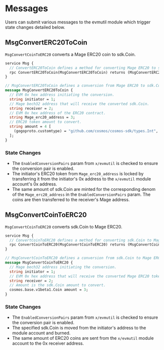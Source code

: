 <!--
order: 3
-->

# Messages

Users can submit various messages to the evmutil module which trigger state changes detailed below.

## MsgConvertERC20ToCoin

`MsgConvertCoinToERC20` converts a Mage ERC20 coin to sdk.Coin.

```protobuf
service Msg {
  // ConvertERC20ToCoin defines a method for converting Mage ERC20 to sdk.Coin.
  rpc ConvertERC20ToCoin(MsgConvertERC20ToCoin) returns (MsgConvertERC20ToCoinResponse);
}

// MsgConvertERC20ToCoin defines a conversion from Mage ERC20 to sdk.Coin.
message MsgConvertERC20ToCoin {
  // EVM 0x hex address initiating the conversion.
  string initiator = 1;
  // Mage bech32 address that will receive the converted sdk.Coin.
  string receiver = 2;
  // EVM 0x hex address of the ERC20 contract.
  string Mage_erc20_address = 3;
  // ERC20 token amount to convert.
  string amount = 4 [
    (gogoproto.customtype) = "github.com/cosmos/cosmos-sdk/types.Int",
  ];
}
```

### State Changes

- The `EnabledConversionPairs` param from `x/evmutil` is checked to ensure the conversion pair is enabled.
- The initiator's ERC20 token from `Mage_erc20_address` is locked by transferring it from the initiator's 0x address to the `x/evmutil` module account's 0x address.
- The same amount of sdk.Coin are minted for the corresponding denom of the `Mage_erc20_address` in the `EnabledConversionPairs` param. The coins are then transferred to the receiver's Mage address.

## MsgConvertCoinToERC20

`MsgConvertCoinToERC20` converts sdk.Coin to Mage ERC20.

```protobuf
service Msg {
  // ConvertCoinToERC20 defines a method for converting sdk.Coin to Mage ERC20.
  rpc ConvertCoinToERC20(MsgConvertCoinToERC20) returns (MsgConvertCoinToERC20Response);
}

// MsgConvertCoinToERC20 defines a conversion from sdk.Coin to Mage ERC20.
message MsgConvertCoinToERC20 {
  // Mage bech32 address initiating the conversion.
  string initiator = 1;
  // EVM 0x hex address that will receive the converted Mage ERC20 tokens.
  string receiver = 2;
  // Amount is the sdk.Coin amount to convert.
  cosmos.base.v1beta1.Coin amount = 3;
}
```

### State Changes

- The `EnabledConversionPairs` param from `x/evmutil` is checked to ensure the conversion pair is enabled.
- The specified sdk.Coin is moved from the initiator's address to the module account and burned.
- The same amount of ERC20 coins are sent from the `x/evmutil` module account to the 0x receiver address.
